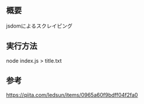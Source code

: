 ## 概要

jsdomによるスクレイピング


## 実行方法

node index.js > title.txt


## 参考

https://qiita.com/ledsun/items/0965a60f9bdff04f2fa0
